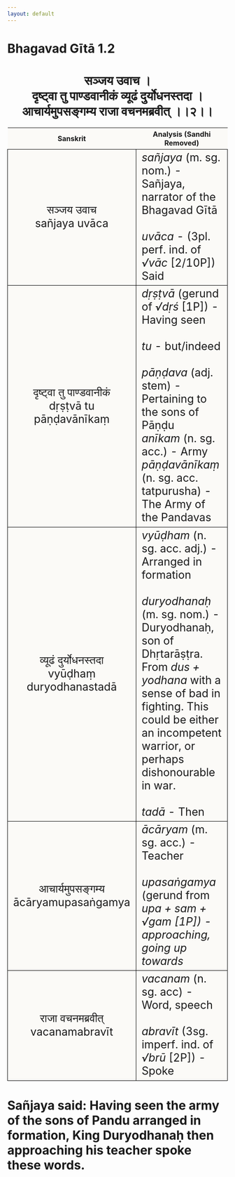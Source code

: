 ```yaml
---
layout: default
---
```

<!---
Text can be **bold**, _italic_, or ~~strikethrough~~.

[Link to another page](./another-page.html)

There should be whitespace between paragraphs.

There should be whitespace between paragraphs. We recommend including a README, or a file with information about your project.
--->

# Bhagavad Gītā 1.2

<style>
table {
  border-collapse: collapse;
  border-style: hidden;
}
th {
  background: #FBFAF7;
}
td {
  font-size: 25px;
  background: #FBFAF7;
  border: 1px solid black;
}
</style>

<h1 style="text-align:center">
सञ्जय उवाच ।<br>
दृष्ट्वा तु पाण्डवानीकं व्यूढं दुर्योधनस्तदा ।<br>
आचार्यमुपसङ्गम्य राजा वचनमब्रवीत् ।।२।।
</h1>

| Sanskrit | Analysis (Sandhi Removed) |
|:-:|-|
| सञ्जय उवाच<br>sañjaya uvāca | <em>sañjaya</em> (m. sg. nom.) - Sañjaya, narrator of the Bhagavad Gītā<br><br><em>uvāca</em> - (3pl. perf. ind. of <em>√vāc</em> [2/10P]) Said |
|  दृष्ट्वा तु पाण्डवानीकं<br>dṛṣṭvā tu pāṇḍavānīkaṃ  | <em>dṛṣṭvā</em> (gerund of <em>√dṛś</em> [1P]) - Having seen<br><br><em>tu</em> - but/indeed<br><br><em>pāṇḍava</em> (adj. stem) - Pertaining to the sons of Pāṇḍu<br><em>anīkam</em> (n. sg. acc.) - Army<br><em>pāṇḍavānīkaṃ</em> (n. sg. acc. tatpurusha) - The Army of the Pandavas |
|  व्यूढं दुर्योधनस्तदा<br>vyūḍhaṃ duryodhanastadā  | <em>vyūḍham</em> (n. sg. acc. adj.) - Arranged in formation<br><br><em>duryodhanaḥ</em> (m. sg. nom.) - Duryodhanaḥ, son of Dhṛtarāṣṭra. From <em>dus + yodhana</em> with a sense of bad in fighting. This could be either an incompetent warrior, or perhaps<br>dishonourable in war.<br><br><em>tadā</em> - Then |
| आचार्यमुपसङ्गम्य<br>ācāryamupasaṅgamya | <em>ācāryam</em> (m. sg. acc.) - Teacher<br><br><em>upasaṅgamya</em> (gerund from <em>upa + sam + √gam [1P]) - approaching, going up towards |
| राजा वचनमब्रवीत्<br>vacanamabravīt | <em>vacanam</em> (n. sg. acc) - Word, speech<br><br><em>abravīt</em> (3sg. imperf. ind. of <em>√brū</em> [2P]) - Spoke |

<h1>
Sañjaya said: Having seen the army of the sons of Pandu arranged in formation, King Duryodhanaḥ then
approaching his teacher spoke these words.
</h1>
